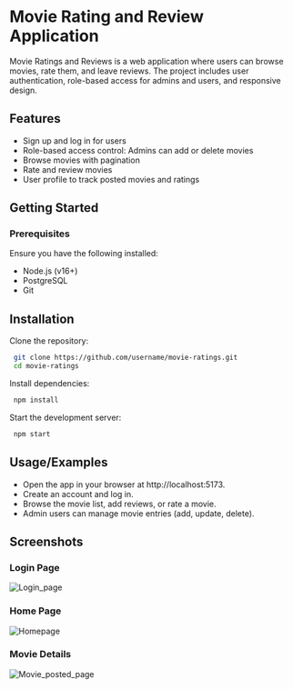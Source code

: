 
# Movie Rating and Review Application 

Movie Ratings and Reviews is a web application where users can browse movies, rate them, and leave reviews. The project includes user authentication, role-based access for admins and users, and responsive design.





## Features

- Sign up and log in for users
- Role-based access control: Admins can add or delete movies
- Browse movies with pagination
- Rate and review movies
- User profile to track posted movies and ratings


## Getting Started
### Prerequisites
Ensure you have the following installed:

- Node.js (v16+)
- PostgreSQL
- Git


## Installation

Clone the repository:

```bash
 git clone https://github.com/username/movie-ratings.git
 cd movie-ratings
```
Install dependencies:

```bash
 npm install
```
Start the development server:
```bash
 npm start
```

    
## Usage/Examples

- Open the app in your browser at http://localhost:5173.
- Create an account and log in.
- Browse the movie list, add reviews, or rate a movie.
- Admin users can manage movie entries (add, update, delete).



## Screenshots
### Login Page
![Login_page](https://github.com/user-attachments/assets/da8650eb-71d9-4590-a80f-8847da24c33b)


### Home Page
![Homepage](https://github.com/user-attachments/assets/87eb9733-4984-4a54-9ac2-cfc1a98e7698)

### Movie Details
![Movie_posted_page](https://github.com/user-attachments/assets/7b868f8e-26f1-4444-a303-0fac9c1165fc)

